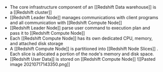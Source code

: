 - The core infrastructure component of an [[Redshift Data warehouse]] is a [[Redshift cluster]]
- [[Redshift Leader Node]] manages communications with client programs and all communication with [[Redshift Compute Node]]
- [[Redshift Leader Node]] parse user command to execution plan and pass it to [[Redshift Compute Node]]
- Each [[Redshift Compute Node]] has its own dedicated CPU, memory, and attached disk storage
- A [[Redshift Compute Node]] is partitioned into [[Redshift Node Slices]] . Each slice is allocated a portion of the node's memory and disk space.
- [[Redshift User Data]] is stored on [[Redshift Compute Node]]
![[Pasted image 20210717143350.png]]